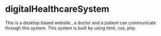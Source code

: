# digitalHealthcareSystem
This is a desktop based website , a doctor and a patient can communicate through this system. This system is built by using html, css, php.
